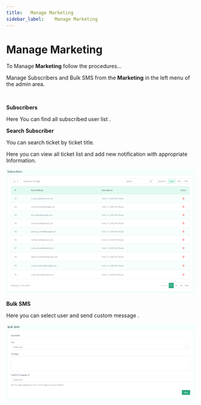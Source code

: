 ```yaml
---
title:   Manage Marketing
sidebar_label:    Manage Marketing
---
```



# Manage Marketing
To Manage **Marketing** follow the procedures…

 Manage Subscribers and Bulk SMS from the **Marketing** in the left menu of the admin area.

&nbsp;


**Subscribers**

 Here You can find all subscribed user list .



**Search Subscriber**

 You can search ticket by ticket title.


 Here you can view all ticket list and add new notification with appropriate Information.

 ![FacultyLMS](../assets/faculty/subscribers.png)




**Bulk SMS**

Here you can select user and send custom message .

![FacultyLMS](../assets/faculty/bulk_sms.png)

